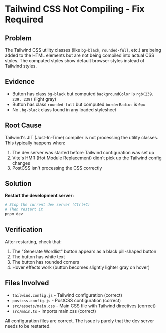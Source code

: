 # Tailwind CSS Not Compiling - Fix Required

## Problem
The Tailwind CSS utility classes (like `bg-black`, `rounded-full`, etc.) are being added to the HTML elements but are not being compiled into actual CSS styles. The computed styles show default browser styles instead of Tailwind styles.

## Evidence
- Button has class `bg-black` but computed `backgroundColor` is `rgb(239, 239, 239)` (light gray)
- Button has class `rounded-full` but computed `borderRadius` is `0px`
- No `.bg-black` class found in any loaded stylesheet

## Root Cause
Tailwind's JIT (Just-In-Time) compiler is not processing the utility classes. This typically happens when:
1. The dev server was started before Tailwind configuration was set up
2. Vite's HMR (Hot Module Replacement) didn't pick up the Tailwind config changes
3. PostCSS isn't processing the CSS correctly

## Solution
**Restart the development server:**

```bash
# Stop the current dev server (Ctrl+C)
# Then restart it
pnpm dev
```

## Verification
After restarting, check that:
1. The "Generate Wordlist" button appears as a black pill-shaped button
2. The button has white text
3. The button has rounded corners
4. Hover effects work (button becomes slightly lighter gray on hover)

## Files Involved
- `tailwind.config.js` - Tailwind configuration (correct)
- `postcss.config.js` - PostCSS configuration (correct)
- `src/assets/main.css` - Main CSS file with Tailwind directives (correct)
- `src/main.ts` - Imports main.css (correct)

All configuration files are correct. The issue is purely that the dev server needs to be restarted.
